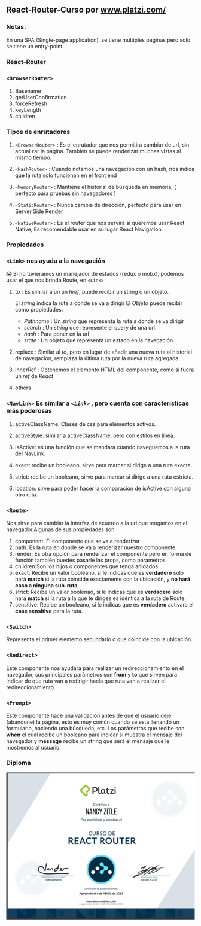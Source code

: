 ## React-Router-Curso  por www.platzi.com/‎

### Notas:

En una SPA (Single-page application), se tiene multiples páginas pero solo se tiene un entry-point.

### React-Router

### ```<BrowserRouter>```
1. Basename
2. getUserConfirmation
3. forceRefresh
4. keyLength
5. children

### Tipos de enrutadores 

1. ```<BrowserRouter>``` : Es el enrutador que nos permitira cambiar de url,
sin actualizar la página. También se puede renderizar muchas vistas al mismo tiempo.

2. ```<HashRouter>``` : Cuando notamos una navegación con un hash, nos indica que la ruta solo funcionan en el front end

3. ```<MemoryRouter>``` : Mantiene el historial de búsqueda en memoria, ( perfecto para pruebas sin navegadores )

4. ```<StaticRouter>``` : Nunca cambia de dirección, perfecto para usar en Server Side Render

5. ```<NativeRouter>``` : Es el router que nos servirá si queremos usar React Native, Es recomendable usar en su lugar React Navigation.

### Propiedades

### ```<Link>``` nos ayuda a la navegación

😱 Si no tuvieramos un manejador de estados (redux o mobx), podemos usar el que nos brinda Route, en        ```<Link>```

1. to : Es similar a un un _href_, puede recibir un string o un objeto.

      El _string_ indica la  ruta a donde se va a dirigir
      El _Objeto_ puede recibir como propiedades:
      * _Pathname_ : Un _string_ que representa la ruta a donde se va dirigir
      * _search_ : Un _string_ que represente el query de una url.
      * _hash_ : Para poner en la url
      * _state_ : Un objeto que representa un estado en la navegación.

2. replace : Similar al _to_, pero en lugar de añadir una nueva ruta al historial de navegación, remplaza la última ruta por la nueva ruta agregada.

3. innerRef : Obtenemos el elemento HTML del componente, como si fuera un _ref_ de _React_

4. others

### ```<NavLink>``` Es similar a  _```<Link>```_ , pero cuenta con caracteristicas más poderosas


1. activeClassName: Clases de css para elementos activos.

2. activeStyle: similar a activeClassName, pero con estilos en línea.

3. isActive: es una función que se mandara cuando naveguemos a la ruta del NavLink.

4. exact: recibe un booleano, sirve para marcar si dirige a una ruta exacta.

5. strict: recibe un booleano, sirve para marcar si dirige a una ruta estricta.

6. location: sirve para poder hacer la comparación de isActive con alguna otra ruta.

### ```<Route>``` 
Nos sirve para cambiar la interfaz de acuerdo a la url que tengamos en el navegador.Algunas de sus propiedades son: 

1. component: El componente que se va a renderizar
2. path: Es la ruta en donde se va a renderizar nuestro componente.
3. render: Es otra opción para renderizar el componente pero en forma de función también puedes pasarle las props, como parametros.
4. children:Son los hijos o componentes que tenga anidados.
5. exact: Recibe un valor booleano, si le indicas que es **verdadero** solo harà **match** si la ruta coincide exactamente con la ubicación, y **no hará caso a ninguna sub-ruta**.
6. strict: Recibe un valor boolenao,  si le indicas que es **verdadero** solo hará **match** si la ruta a la que te diriges es idéntica a la ruta de Route.
7. sensitive: Recibe un booleano, si le indicas que es **verdadero** activara el **case sensitive** para la ruta.

### ```<Switch>```  
Representa el primer elemento secundario <Route> o <Redirect> que coincide con la ubicación.

### ```<Redirect>``` 
Este componente nos ayudara para realizar un redireccionamiento en el navegador, sus principales parámetros son **from** y **to** que sirven para indicar de que ruta van a redirigir hacía que ruta van a realizar el redireccionamiento.

### ```<Prompt>``` 
Este componente hace una validación antes de que el usuario deje (abandone) la página, esto es muy común cuando se esta llenando un formulario, haciendo una búsqueda, etc.
Los parámetros que recibe son: **when** el cual recibe un booleano para indicar si muestra el mensaje del navegador y **message** recibe un string que será el mensaje que le mostremos al usuario.

### Diploma

![Diploma](./images/diploma.png)
